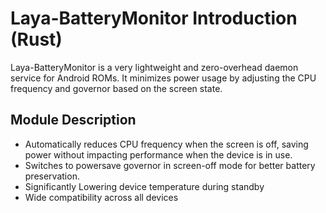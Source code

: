 # Laya-BatteryMonitor Introduction (Rust)

Laya-BatteryMonitor is a very lightweight and zero-overhead daemon service for Android ROMs. It minimizes power usage by adjusting the CPU frequency and governor based on the screen state.
 
## Module Description
- Automatically reduces CPU frequency when the screen is off, saving power without impacting performance when the device is in use.
- Switches to powersave governor in screen-off mode for better battery preservation.
- Significantly Lowering device temperature during standby
- Wide compatibility across all devices

